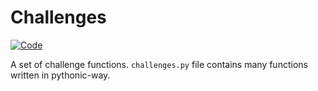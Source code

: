 # Challenges
[![Code](https://img.shields.io/badge/code-Python-blue.svg "Python")](https://www.python.org/)

A set of challenge functions. `challenges.py` file contains many functions written in pythonic-way.
